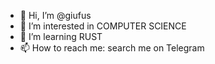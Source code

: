 - 👋 Hi, I’m @giufus
- 👀 I’m interested in COMPUTER SCIENCE
- 🌱 I’m learning RUST
- 📫 How to reach me: search me on Telegram
